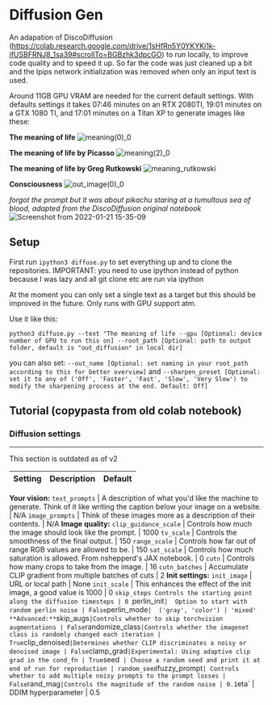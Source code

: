 # Diffusion Gen

An adapation of DiscoDiffusion (https://colab.research.google.com/drive/1sHfRn5Y0YKYKi1k-ifUSBFRNJ8_1sa39#scrollTo=BGBzhk3dpcGO) to run locally, to improve code quality and to speed it up. So far the code was just cleaned up a bit and the lpips network initialization was removed when only an input text is used.

Around 11GB GPU VRAM are needed for the current default settings.
With defaults settings it takes 07:46 minutes on an RTX 2080TI, 19:01 minutes on a GTX 1080 TI, and 17:01 minutes on a Titan XP to generate images like these:

**The meaning of life**
![meaning(0)_0](https://user-images.githubusercontent.com/19983153/150617587-0b1396bd-339f-4867-8a4a-c15bb75fd71a.png)


**The meaning of life by Picasso**
![meaning(2)_0](https://user-images.githubusercontent.com/19983153/150617599-4ceb2896-9aa1-4497-b7ad-80c488f68938.png)


**The meaning of life by Greg Rutkowski**
![meaning_rutkowski](https://user-images.githubusercontent.com/19983153/150616859-0630e090-d737-4ced-9893-4a2c9937a949.png)

**Consciousness**
![out_image(0)_0](https://user-images.githubusercontent.com/19983153/150617545-1048b160-084c-4854-adc3-6afb13731fdf.png)



<!-- **Looking back** -->
<!-- ![looking_back](https://user-images.githubusercontent.com/19983153/150616381-d0a9f581-3fc7-47a7-86b2-2f415a1d847d.png) -->

*forgot the prompt but it was about pikachu staring at a tumultous sea of blood, adapted from the DiscoDiffusion original notebook*
![Screenshot from 2022-01-21 15-35-09](https://user-images.githubusercontent.com/19983153/150616643-54436dbc-1e38-4127-b0dd-f0097470ae0f.png)


## Setup

First run `ipython3 diffuse.py` to set everything up and to clone the repositories. IMPORTANT: you need to use ipython instead of python because I was lazy and all git clone etc are run via ipython

At the moment you can only set a single text as a target but this should be improved in the future. Only runs with GPU support atm.

Use it like this:

```
python3 diffuse.py --text "The meaning of life --gpu [Optional: device number of GPU to run this on] --root_path [Optional: path to output folder, default is "out_diffusion" in local dir]
```

you can also set: `--out_name [Optional: set naming in your root_path according to this for better overview]` and `--sharpen_preset [Optional: set it to any of ('Off', 'Faster', 'Fast', 'Slow', 'Very Slow') to modify the sharpening process at the end. Default: Off]`

## Tutorial (copypasta from old colab notebook)

### **Diffusion settings**
 ---
 
 This section is outdated as of v2
 
 Setting | Description | Default
 --- | --- | ---
 **Your vision:**
 `text_prompts` | A description of what you'd like the machine to generate. Think of it like writing the caption below your image on a website. | N/A
 `image_prompts` | Think of these images more as a description of their contents. | N/A
 **Image quality:**
 `clip_guidance_scale`  | Controls how much the image should look like the prompt. | 1000
 `tv_scale` |  Controls the smoothness of the final output. | 150
 `range_scale` |  Controls how far out of range RGB values are allowed to be. | 150
 `sat_scale` | Controls how much saturation is allowed. From nshepperd's JAX notebook. | 0
 `cutn` | Controls how many crops to take from the image. | 16
 `cutn_batches` | Accumulate CLIP gradient from multiple batches of cuts  | 2
 **Init settings:**
 `init_image` |   URL or local path | None
 `init_scale` |  This enhances the effect of the init image, a good value is 1000 | 0
 `skip_steps Controls the starting point along the diffusion timesteps | 0
 `perlin_init` |  Option to start with random perlin noise | False
 `perlin_mode` |  ('gray', 'color') | 'mixed'
 **Advanced:**
 `skip_augs` |Controls whether to skip torchvision augmentations | False
 `randomize_class` |Controls whether the imagenet class is randomly changed each iteration | True
 `clip_denoised` |Determines whether CLIP discriminates a noisy or denoised image | False
 `clamp_grad` |Experimental: Using adaptive clip grad in the cond_fn | True
 `seed`  | Choose a random seed and print it at end of run for reproduction | random_seed
 `fuzzy_prompt` | Controls whether to add multiple noisy prompts to the prompt losses | False
 `rand_mag` |Controls the magnitude of the random noise | 0.1
 `eta` | DDIM hyperparameter | 0.5
